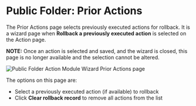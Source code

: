 # Public Folder: Prior Actions

The Prior Actions page selects previously executed actions for rollback. It is a wizard page when
**Rollback a previously executed action** is selected on the Action page.

**NOTE:** Once an action is selected and saved, and the wizard is closed, this page is no longer
available and the selection cannot be altered.

![Public Folder Action Module Wizard Prior Actions page](/img/product_docs/accessanalyzer/12.0/admin/action/publicfolder/prioractions.webp)

The options on this page are:

- Select a previously executed action (if available) to rollback
- Click **Clear rollback record** to remove all actions from the list
